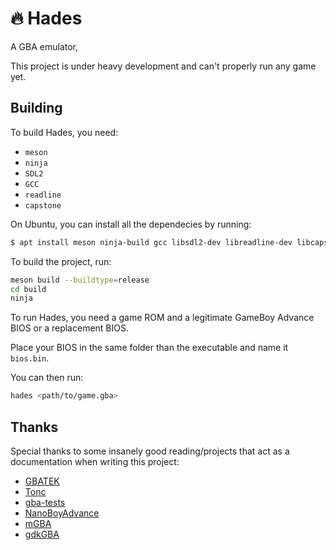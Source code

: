 # :fire: Hades

A GBA emulator,

This project is under heavy development and can't properly run any game yet.

## Building

To build Hades, you need:
  - `meson`
  - `ninja`
  - `SDL2`
  - `GCC`
  - `readline`
  - `capstone`

On Ubuntu, you can install all the dependecies by running:

```bash
$ apt install meson ninja-build gcc libsdl2-dev libreadline-dev libcapstone-dev
```

To build the project, run:

```bash
meson build --buildtype=release
cd build
ninja
```

To run Hades, you need a game ROM and a legitimate GameBoy Advance BIOS or a replacement BIOS.

Place your BIOS in the same folder than the executable and name it `bios.bin`.

You can then run:

```bash
hades <path/to/game.gba>
```

## Thanks

Special thanks to some insanely good reading/projects that act as a documentation when writing this project:

  - [GBATEK](https://problemkaputt.de/gbatek.htm)
  - [Tonc](https://www.coranac.com/tonc/text/toc.htm)
  - [gba-tests](https://github.com/jsmolka/gba-tests)
  - [NanoBoyAdvance](https://github.com/fleroviux/NanoBoyAdvance/)
  - [mGBA](https://mgba.io/)
  - [gdkGBA](https://github.com/gdkchan/gdkGBA/)
